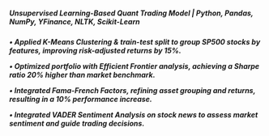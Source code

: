 <h5> Unsupervised Learning-Based Quant Trading Model | Python, Pandas, NumPy, YFinance, NLTK, Scikit-Learn</h5>

<h5>
  
• Applied K-Means Clustering & train-test split to group SP500 stocks by features, improving risk-adjusted returns by 15%.

• Optimized portfolio with Efficient Frontier analysis, achieving a Sharpe ratio 20% higher than market benchmark.

• Integrated Fama-French Factors, refining asset grouping and returns, resulting in a 10% performance increase.

• Integrated VADER Sentiment Analysis on stock news to assess market sentiment and guide trading decisions.
</h5>
